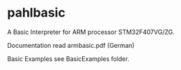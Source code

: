 # pahlbasic

A Basic Interpreter for ARM processor STM32F407VG/ZG. 

Documentation read armbasic.pdf (German)

Basic Examples see BasicExamples folder.

